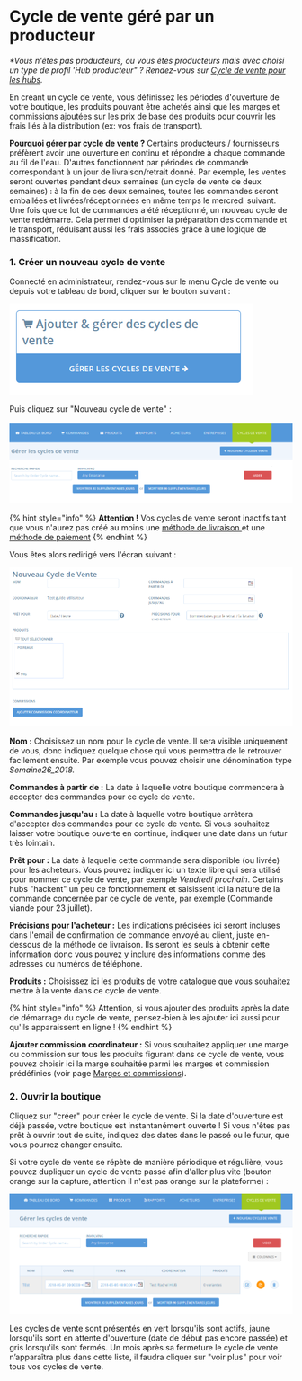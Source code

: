 # Cycle de vente géré par un producteur

_\*Vous n'êtes pas producteurs, ou vous êtes producteurs mais avec choisi un type de profil 'Hub producteur" ? Rendez-vous sur_ [_Cycle de vente pour les hubs_](cycle-de-vente-pour-les-hub.md)_._

En créant un cycle de vente, vous définissez les périodes d'ouverture de votre boutique, les produits pouvant être achetés ainsi que les marges et commissions ajoutées sur les prix de base des produits pour couvrir les frais liés à la distribution \(ex: vos frais de transport\).

**Pourquoi gérer par cycle de vente ?** Certains producteurs / fournisseurs préfèrent avoir une ouverture en continu et répondre à chaque commande au fil de l'eau. D'autres fonctionnent par périodes de commande correspondant à un jour de livraison/retrait donné. Par exemple, les ventes seront ouvertes pendant deux semaines \(un cycle de vente de deux semaines\) : à la fin de ces deux semaines, toutes les commandes seront emballées et livrées/réceptionnées en même temps le mercredi suivant. Une fois que ce lot de commandes a été réceptionné, un nouveau cycle de vente redémarre. Cela permet d'optimiser la préparation des commande et le transport, réduisant aussi les frais associés grâce à une logique de massification.

### 1. Créer un nouveau cycle de vente

Connecté en administrateur, rendez-vous sur le menu Cycle de vente ou depuis votre tableau de bord, cliquer sur le bouton suivant :

![](../../../.gitbook/assets/image%20%28122%29.png)

Puis cliquez sur "Nouveau cycle de vente" :

![](../../../.gitbook/assets/image%20%28104%29.png)

{% hint style="info" %}
**Attention !** Vos cycles de vente seront inactifs tant que vous n'aurez pas créé au moins une [méthode de livraison ](../types-de-livraisons.md)et une[ méthode de paiement](../methodes-de-paiements.md)
{% endhint %}

Vous êtes alors redirigé vers l'écran suivant :

![](../../../.gitbook/assets/capture-du-2019-08-01-09-24-17.png)

**Nom :** Choisissez un nom pour le cycle de vente. Il sera visible uniquement de vous, donc indiquez quelque chose qui vous permettra de le retrouver facilement ensuite. Par exemple vous pouvez choisir une dénomination type _Semaine26\_2018._

**Commandes à partir de :** La date à laquelle votre boutique commencera à accepter des commandes pour ce cycle de vente.

**Commandes jusqu'au :** La date à laquelle votre boutique arrêtera d'accepter des commandes pour ce cycle de vente. Si vous souhaitez laisser votre boutique ouverte en continue, indiquer une date dans un futur très lointain.

**Prêt pour :** La date à laquelle cette commande sera disponible \(ou livrée\) pour les acheteurs. Vous pouvez indiquer ici un texte libre qui sera utilisé pour nommer ce cycle de vente, par exemple _Vendredi prochain_. Certains hubs "hackent" un peu ce fonctionnement et saisissent ici la nature de la commande concernée par ce cycle de vente, par exemple \(Commande viande pour 23 juillet\).

**Précisions pour l'acheteur :** Les indications précisées ici seront incluses dans l'email de confirmation de commande envoyé au client, juste en-dessous de la méthode de livraison. Ils seront les seuls à obtenir cette information donc vous pouvez y inclure des informations comme des adresses ou numéros de téléphone.

**Produits :** Choisissez ici les produits de votre catalogue que vous souhaitez mettre à la vente dans ce cycle de vente. 

{% hint style="info" %}
Attention, si vous ajouter des produits après la date de démarrage du cycle de vente, pensez-bien à les ajouter ici aussi pour qu'ils apparaissent en ligne !
{% endhint %}

**Ajouter commission coordinateur :** Si vous souhaitez appliquer une marge ou commission sur tous les produits figurant dans ce cycle de vente, vous pouvez choisir ici la marge souhaitée parmi les marges et commission prédéfinies \(voir page [Marges et commissions](../frais-et-taxes.md)\).

### 2. Ouvrir la boutique

Cliquez sur "créer" pour créer le cycle de vente. Si la date d'ouverture est déjà passée, votre boutique est instantanément ouverte ! Si vous n'êtes pas prêt à ouvrir tout de suite, indiquez des dates dans le passé ou le futur, que vous pourrez changer ensuite.

Si votre cycle de vente se répète de manière périodique et régulière, vous pouvez dupliquer un cycle de vente passé afin d'aller plus vite \(bouton orange sur la capture, attention il n'est pas orange sur la plateforme\) :

![](../../../.gitbook/assets/image%20%2837%29.png)

Les cycles de vente sont présentés en vert lorsqu'ils sont actifs, jaune lorsqu'ils sont en attente d'ouverture \(date de début pas encore passée\) et gris lorsqu'ils sont fermés. Un mois après sa fermeture le cycle de vente n’apparaîtra plus dans cette liste, il faudra cliquer sur "voir plus" pour voir tous vos cycles de vente.

